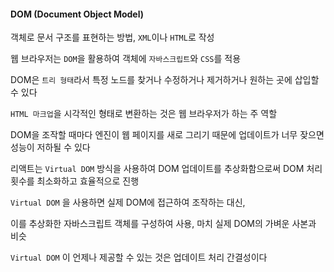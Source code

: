 #### DOM (Document Object Model) 
객체로 문서 구조를 표현하는 방법, `XML`이나 `HTML`로 작성  
  
웹 브라우저는 `DOM`을 활용하여 객체에 `자바스크립트`와 `CSS`를 적용  
  
DOM은 `트리 형태`라서 특정 노드를 찾거나 수정하거나 제거하거나 원하는 곳에 삽입할 수 있다  
  
`HTML 마크업`을 시각적인 형태로 변환하는 것은 웹 브라우저가 하는 주 역할  
  
DOM을 조작할 때마다 엔진이 웹 페이지를 새로 그리기 때문에 업데이트가 너무 잦으면 성능이 저하될 수 있다  
  
리액트는 `Virtual DOM` 방식을 사용하여 DOM 업데이트를 추상화함으로써 DOM 처리 횟수를 최소화하고 효율적으로 진행  
  
`Virtual DOM` 을 사용하면 실제 DOM에 접근하여 조작하는 대신,  
  
이를 추상화한 자바스크립트 객체를 구성하여 사용, 마치 실제 DOM의 가벼운 사본과 비슷  
  
`Virtual DOM` 이 언제나 제공할 수 있는 것은 업데이트 처리 간결성이다
